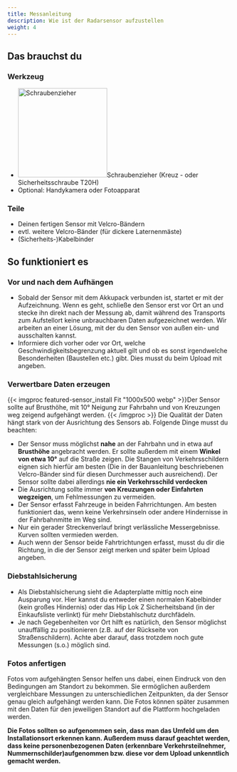 ```yaml
---
title: Messanleitung
description: Wie ist der Radarsensor aufzustellen
weight: 4
---
```


## Das brauchst du

<div class="row">
    <div class="col-md-6">
       <h3>Werkzeug</h3>
       <ul>
       <li><img src="/icons/screwdriver.webp" alt="Schraubenzieher" width="200"/>Schraubenzieher (Kreuz - oder Sicherheitsschraube T20H)</li>
       <li>Optional: Handykamera oder Fotoapparat</li>
       </ul>
    </div>
    <div class="col-md-6 col-sm-6 col-xs-12">
    <h3>Teile</h3>

    
  - Deinen fertigen Sensor mit Velcro-Bändern
  - evtl. weitere Velcro-Bänder (für dickere Laternenmäste)
  - (Sicherheits-)Kabelbinder        
      </div>
</div>

## So funktioniert es

### Vor und nach dem Aufhängen
- Sobald der Sensor mit dem Akkupack verbunden ist, startet er mit der Aufzeichnung. Wenn es geht, schließe den Sensor erst vor Ort an und stecke ihn direkt nach der Messung ab, damit während des Transports zum Aufstellort keine unbrauchbaren Daten aufgezeichnet werden. Wir arbeiten an einer Lösung, mit der du den Sensor von außen ein- und ausschalten kannst.
- Informiere dich vorher oder vor Ort, welche Geschwindigkeitsbegrenzung aktuell gilt und ob es sonst irgendwelche Besonderheiten (Baustellen etc.) gibt. Dies musst du beim Upload mit angeben. 

### Verwertbare Daten erzeugen
{{< imgproc featured-sensor_install Fit "1000x500 webp" >}}Der Sensor sollte auf Brusthöhe, mit 10° Neigung zur Fahrbahn und von Kreuzungen weg zeigend aufgehängt werden. 
{{< /imgproc >}}
Die Qualität der Daten hängt stark von der Ausrichtung des Sensors ab. Folgende Dinge musst du beachten:
- Der Sensor muss möglichst **nahe** an der Fahrbahn und in etwa auf **Brusthöhe** angebracht werden. Er sollte außerdem mit einem **Winkel von etwa 10°** auf die Straße zeigen. Die Stangen von Verkehrsschildern eignen sich hierfür am besten (Die in der Bauanleitung beschriebenen Velcro-Bänder sind für diesen Durchmesser auch ausreichend). Der Sensor sollte dabei allerdings **nie ein Verkehrsschild verdecken**
- Die Ausrichtung sollte immer **von Kreuzungen oder Einfahrten wegzeigen**, um Fehlmessungen zu vermeiden. 
- Der Sensor erfasst Fahrzeuge in beiden Fahrrichtungen. Am besten funktioniert das, wenn keine Verkehrsinseln oder andere Hindernisse in der Fahrbahnmitte im Weg sind. 
- Nur ein gerader Streckenverlauf bringt verlässliche Messergebnisse. Kurven sollten vermieden werden.
- Auch wenn der Sensor beide Fahrtrichtungen erfasst, musst du dir die Richtung, in die der Sensor zeigt merken und später beim Upload angeben. 

### Diebstahlsicherung
- Als Diebstahlsicherung sieht die Adapterplatte mittig noch eine Ausparung vor. Hier kannst du entweder einen normalen Kabelbinder (kein großes Hindernis) oder das Hip Lok Z Sicherheitsband (in der Einkaufsliste verlinkt) für mehr Diebstahlschutz durchfädeln.
- Je nach Gegebenheiten vor Ort hilft es natürlich, den Sensor möglichst unauffällig zu positionieren (z.B. auf der Rückseite von Straßenschildern). Achte aber darauf, dass trotzdem noch gute Messungen (s.o.) möglich sind.

### Fotos anfertigen
Fotos vom aufgehängten Sensor helfen uns dabei, einen Eindruck von den Bedingungen am Standort zu bekommen. Sie ermöglichen außerdem vergleichbare Messungen zu unterschiedlichen Zeitpunkten, da der Sensor genau gleich aufgehängt werden kann. Die Fotos können später zusammen mit den Daten für den jeweiligen Standort auf die Plattform hochgeladen werden. 

**Die Fotos sollten so aufgenommen sein, dass man das Umfeld um den Installationsort erkennen kann. Außerdem muss darauf geachtet werden, dass keine personenbezogenen Daten (erkennbare Verkehrsteilnehmer, Nummernschilder)aufgenommen bzw. diese vor dem Upload unkenntlich gemacht werden.**  